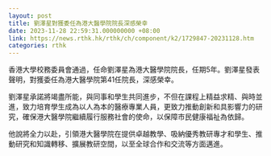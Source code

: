 ```yaml
---
layout: post
title: 劉澤星對獲委任為港大醫學院院長深感榮幸
date: 2023-11-28 22:59:31.000000000 +08:00
link: https://news.rthk.hk/rthk/ch/component/k2/1729847-20231128.htm
categories: rthk
---
```


香港大學校務委員會通過，任命劉澤星為港大醫學院院長，任期5年。劉澤星發表聲明，對獲委任為港大醫學院第41任院長，深感榮幸。

劉澤星承諾將竭盡所能，與同事和學生共同進步，不但在課程上精益求精、與時並進，致力培育學生成為以人為本的醫療專業人員，更致力推動創新和具影響力的研究，確保港大醫學院繼續履行服務社會的使命，以保障市民健康福祉為依歸。

他說將全力以赴，引領港大醫學院在提供卓越教學、吸納優秀教研專才和學生、推動研究和知識轉移、擴展教研空間，以至全球合作和交流等方面邁進。
